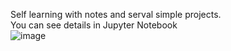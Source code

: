 Self learning with notes and serval simple projects.  
You can see details in Jupyter Notebook  
![image](https://github.com/XiongWT1024/2024/assets/157451162/c7377312-260f-46e3-a0c7-9fa16ce547dd)
